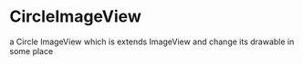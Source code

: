 # CircleImageView
a Circle ImageView which is extends ImageView and change its drawable in some place
